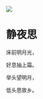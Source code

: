 <!DOCTYPE html>
<html lang="en">
<head>
<meta chanset="UTF-8">
<title>唐诗一首</title>
  </head>
<body>
<img src="c30aa3479eb77312f161a6a097230627_veer-107476628jpg"/>
<h1>静夜思</h1>
<p>床前明月光，</p>
<p>好息抽上霜。</p>
<p>举头望明月，</p>
<p>低头思故乡。</p>
</body>
</html>
